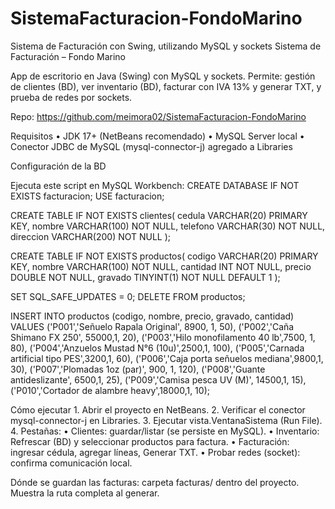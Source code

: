 # SistemaFacturacion-FondoMarino
Sistema de Facturación con Swing, utilizando MySQL y sockets
Sistema de Facturación – Fondo Marino

App de escritorio en Java (Swing) con MySQL y sockets.
Permite: gestión de clientes (BD), ver inventario (BD), facturar con IVA 13% y generar TXT, y prueba de redes por sockets.

Repo: https://github.com/meimora02/SistemaFacturacion-FondoMarino

Requisitos
	•	JDK 17+ (NetBeans recomendado)
	•	MySQL Server local
	•	Conector JDBC de MySQL (mysql-connector-j) agregado a Libraries

Configuración de la BD

Ejecuta este script en MySQL Workbench:
CREATE DATABASE IF NOT EXISTS facturacion;
USE facturacion;

CREATE TABLE IF NOT EXISTS clientes(
  cedula    VARCHAR(20) PRIMARY KEY,
  nombre    VARCHAR(100) NOT NULL,
  telefono  VARCHAR(30)  NOT NULL,
  direccion VARCHAR(200) NOT NULL
);

CREATE TABLE IF NOT EXISTS productos(
  codigo   VARCHAR(20) PRIMARY KEY,
  nombre   VARCHAR(100) NOT NULL,
  cantidad INT NOT NULL,
  precio   DOUBLE NOT NULL,
  gravado  TINYINT(1) NOT NULL DEFAULT 1
);

SET SQL_SAFE_UPDATES = 0;
DELETE FROM productos;

INSERT INTO productos (codigo, nombre, precio, gravado, cantidad) VALUES
('P001','Señuelo Rapala Original', 8900, 1, 50),
('P002','Caña Shimano FX 250',     55000,1, 20),
('P003','Hilo monofilamento 40 lb',7500, 1, 80),
('P004','Anzuelos Mustad N°6 (10u)',2500,1, 100),
('P005','Carnada artificial tipo PES',3200,1, 60),
('P006','Caja porta señuelos mediana',9800,1, 30),
('P007','Plomadas 1oz (par)',      900, 1, 120),
('P008','Guante antideslizante',   6500,1, 25),
('P009','Camisa pesca UV (M)',     14500,1, 15),
('P010','Cortador de alambre heavy',18000,1, 10);

Cómo ejecutar
	1.	Abrir el proyecto en NetBeans.
	2.	Verificar el conector mysql-connector-j en Libraries.
	3.	Ejecutar vista.VentanaSistema (Run File).
	4.	Pestañas:
	•	Clientes: guardar/listar (se persiste en MySQL).
	•	Inventario: Refrescar (BD) y seleccionar productos para factura.
	•	Facturación: ingresar cédula, agregar líneas, Generar TXT.
	•	Probar redes (socket): confirma comunicación local.

Dónde se guardan las facturas: carpeta facturas/ dentro del proyecto. Muestra la ruta completa al generar.
